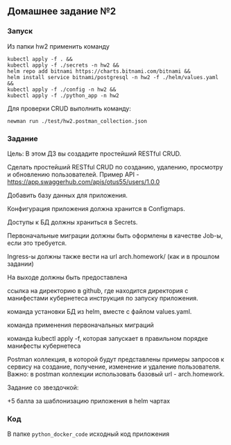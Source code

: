 ## Домашнее задание №2

### Запуск
Из папки hw2 применить команду

```
kubectl apply -f . &&
kubectl apply -f ./secrets -n hw2 &&
helm repo add bitnami https://charts.bitnami.com/bitnami &&
helm install service bitnami/postgresql -n hw2 -f ./helm/values.yaml &&
kubectl apply -f ./config -n hw2 &&
kubectl apply -f ./python_app -n hw2
```

Для проверки CRUD выполнить команду:

`newman run ./test/hw2.postman_collection.json`

### Задание 
Цель:
В этом ДЗ вы создадите простейший RESTful CRUD.

Сделать простейший RESTful CRUD по созданию, удалению, просмотру и обновлению пользователей.
Пример API  - https://app.swaggerhub.com/apis/otus55/users/1.0.0

Добавить базу данных для приложения.

Конфигурация приложения должна хранится в Configmaps.

Доступы к БД должны храниться в Secrets.

Первоначальные миграции должны быть оформлены в качестве Job-ы, если это требуется.

Ingress-ы должны также вести на url arch.homework/ (как и в прошлом задании)

На выходе должны быть предоставлена

ссылка на директорию в github, где находится директория с манифестами кубернетеса
инструкция по запуску приложения.

команда установки БД из helm, вместе с файлом values.yaml.

команда применения первоначальных миграций

команда kubectl apply -f, которая запускает в правильном порядке манифесты кубернетеса

Postman коллекция, в которой будут представлены примеры запросов к сервису на создание, получение, изменение и удаление пользователя. Важно: в postman коллекции использовать базовый url - arch.homework.

Задание со звездочкой:

+5 балла за шаблонизацию приложения в helm чартах

### Код
В папке `python_docker_code` исходный код приложения
